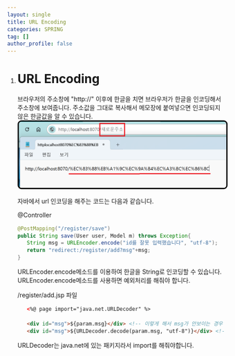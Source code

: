 ```yaml
---
layout: single
title: URL Encoding
categories: SPRING
tag: []
author_profile: false
---
```


1. # URL Encoding
   브라우저의 주소창에 "http://" 이후에 한글을 치면 브라우저가 한글을 인코딩해서 주소창에 보여줍니다. 주소값을 그대로 복사해서 메모장에 붙여넣으면 인코딩되지 않은 한글값을 알 수 있습니다.   
   <img src="../../imgs/spring/url_encoding.png" style="border:3px solid black;border-radius:9px;width:500px">   

   자바에서 url 인코딩을 해주는 코드는 다음과 같습니다.   

   @Controller
   ```java
   @PostMapping("/register/save")
   public String save(User user, Model m) throws Exception{
      String msg = URLEncoder.encode("id를 잘못 입력했습니다", "utf-8");
      return "redirect:/register/add?msg"+msg;
   }
   ```   
   URLEncoder.encode메소드를 이용하여 한글을 String로 인코딩할 수 있습니다.   
   URLEncoder.encode메소드를 사용하면 예외처리를 해줘야 합니다.   

   /register/add.jsp 파일   
   ```html
      <%@ page import="java.net.URLDecoder" %>

      <div id="msg">${param.msg}</div> <!-- 이렇게 해서 msg가 안보이는 경우 -->
      <div id="msg">${URLDecoder.decode(param.msg, "utf-8")}</div> <!-- decoding을 해준다 -->
   ```   
   URLDecoder는 java.net에 있는 패키지라서 import를 해줘야합니다.   